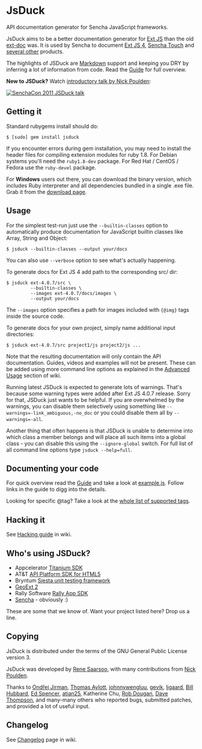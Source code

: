 JsDuck
======

API documentation generator for Sencha JavaScript frameworks.

JsDuck aims to be a better documentation generator for [Ext JS][] than
the old [ext-doc][] was. It is used by Sencha to document [Ext JS
4][ext4-docs], [Sencha Touch][touch2-docs] and [several other][other-docs]
products.

The highlights of JSDuck are [Markdown][] support and keeping you DRY
by inferring a lot of information from code.  Read the [Guide][] for
full overview.

**New to JSDuck?** Watch [introductory talk by Nick Poulden][video]:

[<img src="http://b.vimeocdn.com/ts/227/178/227178682_200.jpg" alt="SenchaCon 2011 JSDuck talk" />][video]

[Ext JS]: http://www.sencha.com/products/js/
[ext-doc]: http://ext-doc.org/
[Markdown]: http://daringfireball.net/projects/markdown/
[ext4-docs]: http://docs.sencha.com/ext-js/4-0/
[touch2-docs]: http://docs.sencha.com/touch/2-0/
[other-docs]: http://docs.sencha.com/ext-js/4-0/
[Guide]: https://github.com/senchalabs/jsduck/wiki/Guide
[video]: http://vimeo.com/33465319

Getting it
----------

Standard rubygems install should do:

    $ [sudo] gem install jsduck

If you encounter errors during gem installation, you may need to
install the header files for compiling extension modules for ruby 1.8.
For Debian systems you'll need the `ruby1.8-dev` package.  For Red Hat
/ CentOS / Fedora use the `ruby-devel` package.

For **Windows** users out there, you can download the binary version,
which includes Ruby interpreter and all dependencies bundled in a
single .exe file.  Grab it from the [download page][].

[download page]: https://github.com/senchalabs/jsduck/downloads

Usage
-----

For the simplest test-run just use the `--builtin-classes` option to
automatically produce documentation for JavaScript builtin classes
like Array, String and Object:

    $ jsduck --builtin-classes --output your/docs

You can also use `--verbose` option to see what's actually happening.

To generate docs for Ext JS 4 add path to the corresponding src/ dir:

    $ jsduck ext-4.0.7/src \
             --builtin-classes \
             --images ext-4.0.7/docs/images \
             --output your/docs

The `--images` option specifies a path for images included with
`{@img}` tags inside the source code.

To generate docs for your own project, simply name additional input
directories:

    $ jsduck ext-4.0.7/src project1/js project2/js ...

Note that the resulting documentation will only contain the API
documentation.  Guides, videos and examples will not be present.
These can be added using more command line options as explained in the
[Advanced Usage][adv] section of wiki.

Running latest JSDuck is expected to generate lots of warnings.
That's because some warning types were added after Ext JS 4.0.7
release.  Sorry for that, JSDuck just wants to be helpful.  If you are
overwhelmed by the warnings, you can disable them selectively using
something like `--warnings=-link_ambiguous,-no_doc` or you could
disable them all by `--warnings=-all`.

Another thing that often happens is that JSDuck is unable to determine
into which class a member belongs and will place all such items into a
global class - you can disable this using the `--ignore-global`
switch.  For full list of all command line options type
`jsduck --help=full`.

[adv]: https://github.com/senchalabs/jsduck/wiki/Advanced-Usage


Documenting your code
---------------------

For quick overview read the [Guide][] and take a look at [example.js][example].
Follow links in the guide to digg into the details.

Looking for specific @tag? Take a look at the [whole list of supported tags][tags].

[example]: https://github.com/senchalabs/jsduck/blob/master/opt/example.js
[tags]: https://github.com/senchalabs/jsduck/wiki/Tags


Hacking it
----------

See [Hacking guide](https://github.com/senchalabs/jsduck/wiki/Hacking) in wiki.


Who's using JSDuck?
-------------------

- Appcelerator [Titanium SDK](http://docs.appcelerator.com/titanium/2.0/index.html)
- AT&T [API Platform SDK for HTML5](https://code-api-att.com/SenchaSdk20Drop23Docs/)
- Bryntum [Siesta unit testing framework](http://www.bryntum.com/products/siesta/docs/)
- [GeoExt 2](https://github.com/geoext/geoext2)
- Rally Software [Rally App SDK](https://rally1.rallydev.com/apps/2.0p/doc/)
- [Sencha](http://docs.sencha.com) - obviously :)

These are some that we know of. Want your project listed here? Drop us a line.


Copying
-------

JsDuck is distributed under the terms of the GNU General Public
License version 3.

JsDuck was developed by [Rene Saarsoo](http://triin.net),
with many contributions from [Nick Poulden](https://github.com/nick).

Thanks to [Ondřej Jirman](https://github.com/megous),
[Thomas Aylott](https://github.com/subtleGradient),
[johnnywengluu](https://github.com/johnnywengluu),
[gevik](https://github.com/gevik),
[ligaard](https://github.com/ligaard),
[Bill Hubbard](http://www.sencha.com/forum/member.php?272458-BillHubbard),
[Ed Spencer](https://github.com/edspencer),
[atian25](https://github.com/atian25),
Katherine Chu,
[Rob Dougan](https://github.com/rdougan),
[Dave Thompson](https://github.com/limscoder),
and many-many others who reported bugs, submitted patches, and
provided a lot of useful input.


Changelog
---------

See [Changelog](https://github.com/senchalabs/jsduck/wiki/Changelog) page in wiki.
